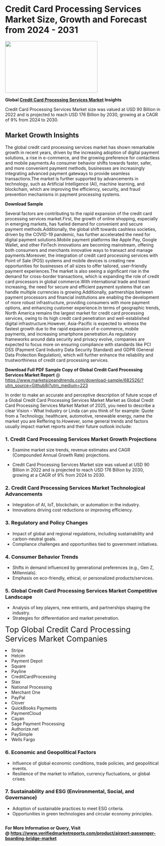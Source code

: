 <H1>Credit Card Processing Services Market Size, Growth and Forecast from 2024 - 2031</H1><img class="aligncenter size-medium wp-image-584254" src="https://thirdeyenews.in/wp-content/uploads/2024/09/Global-Market-Research-300x168.jpeg" alt="" width="300" height="168" /><p><strong>Global&nbsp;<a href="https://www.marketsizeandtrends.com/download-sample/682526/?utm_source=Github8j?utm_medium=223">Credit Card Processing Services Market</a> Insights</strong></p><p>Credit Card Processing Services Market size was valued at USD 90 Billion in 2022 and is projected to reach USD 176 Billion by 2030, growing at a CAGR of 9% from 2024 to 2030.</p><p><h2>Market Growth Insights</h2> <p>The global credit card processing services market has shown remarkable growth in recent years, driven by the increasing adoption of digital payment solutions, a rise in e-commerce, and the growing preference for contactless and mobile payments.As consumer behavior shifts towards faster, safer, and more convenient payment methods, businesses are increasingly integrating advanced payment gateways to provide seamless transactions.The market is further supported by advancements in technology, such as Artificial Intelligence (AI), machine learning, and blockchain, which are improving the efficiency, security, and fraud prevention mechanisms in payment processing systems.</p> <p><strong>Download Sample</strong></p> <p>Several factors are contributing to the rapid expansion of the credit card processing services market.First, the growth of online shopping, especially in emerging markets, has fueled demand for convenient and secure payment methods.Additionally, the global shift towards cashless societies, driven by the COVID-19 pandemic, has further accelerated the need for digital payment solutions.Mobile payment platforms like Apple Pay, Google Wallet, and other FinTech innovations are becoming mainstream, offering both consumers and merchants innovative ways to transact and manage payments.Moreover, the integration of credit card processing services with Point of Sale (POS) systems and mobile devices is creating new opportunities for businesses of all sizes to offer tailored, user-friendly payment experiences.The market is also seeing a significant rise in the demand for cross-border transactions, which is expanding the role of credit card processors in global commerce.With international trade and travel increasing, the need for secure and efficient payment systems that can handle multiple currencies is growing.Additionally, partnerships between payment processors and financial institutions are enabling the development of more robust infrastructure, providing consumers with more payment options, and enhancing customer experience.In terms of geographic trends, North America remains the largest market for credit card processing services, owing to its high credit card penetration and well-established digital infrastructure.However, Asia-Pacific is expected to witness the fastest growth due to the rapid expansion of e-commerce, mobile payments, and increasing smartphone penetration.As regulatory frameworks around data security and privacy evolve, companies are expected to focus more on ensuring compliance with standards like PCI DSS (Payment Card Industry Data Security Standard) and GDPR (General Data Protection Regulation), which will further enhance the reliability and trustworthiness of credit card processing services.<p><span class=""><strong>Download Full PDF Sample Copy of Global Credit Card Processing Services Market Report</strong> @ <a href="https://www.marketsizeandtrends.com/download-sample/682526/?utm_source=Github8j?utm_medium=223" target="_blank">https://www.marketsizeandtrends.com/download-sample/682526/?utm_source=Github8j?utm_medium=223</a></span></p><p>In order to make an accurate and perceptive description of future scope of a Global&nbsp;Credit Card Processing Services Market Market as Global&nbsp;Credit Card Processing Services Market Market of 2025, you need to describe a clear Vision &ndash; What Industry or Linda can you think of for example: Quote from a Technology, healthcare, automotive, renewable energy, name the market you are Reffering to.However, some general trends and factors usually impact market reports and their future outlook include:</p><h3>1.&nbsp;<strong>Credit Card Processing Services Market Growth Projections</strong></h3><ul><li>Examine market size trends, revenue estimates and CAGR (Compounded Annual Growth Rate) projections.</li><li><p>Credit Card Processing Services Market size was valued at USD 90 Billion in 2022 and is projected to reach USD 176 Billion by 2030, growing at a CAGR of 9% from 2024 to 2030.</p></li></ul><h3>2.&nbsp;<strong>Credit Card Processing Services Market Technological Advancements</strong></h3><ul><li>Integration of AI, IoT, blockchain, or automation in the industry.</li><li>Innovations driving cost reductions or improving efficiency.</li></ul><h3>3.&nbsp;<strong>Regulatory and Policy Changes</strong></h3><ul><li>Impact of global and regional regulations, including sustainability and carbon-neutral goals.</li><li>Compliance challenges and opportunities tied to government initiatives.</li></ul><h3>4.&nbsp;<strong>Consumer Behavior Trends</strong></h3><ul><li>Shifts in demand influenced by generational preferences (e.g., Gen Z, Millennials).</li><li>Emphasis on eco-friendly, ethical, or personalized products/services.</li></ul><h3>5.&nbsp;<strong>Global Credit Card Processing Services Market Competitive Landscape</strong></h3><ul><li>Analysis of key players, new entrants, and partnerships shaping the industry.</li><li>Strategies for differentiation and market penetration.</li></ul><p data-pm-slice="1 1 []"><span style="color: inherit; font-family: inherit; font-size: 25px;">Top Global Credit Card Processing Services Market Companies</span></p><div class="" data-test-id=""><p><li>Stripe</li><li> Helcim</li><li> Payment Depot</li><li> Square</li><li> Payline</li><li> CreditCardProcessing</li><li> Stax</li><li> National Processing</li><li> Merchant One</li><li> PayPal</li><li> Clover</li><li> QuickBooks Payments</li><li> PaymentCloud</li><li> Cayan</li><li> Sage Payment Processing</li><li> Authorize.net</li><li> PaySimple</li><li> Wells Fargo</li></p></div><h3>6.&nbsp;<strong>Economic and Geopolitical Factors</strong></h3><ul><li>Influence of global economic conditions, trade policies, and geopolitical events.</li><li>Resilience of the market to inflation, currency fluctuations, or global crises.</li></ul><h3>7.&nbsp;<strong>Sustainability and ESG (Environmental, Social, and Governance)</strong></h3><ul><li>Adoption of sustainable practices to meet ESG criteria.</li><li>Opportunities in green technologies and circular economy principles.</li></ul><h2><strong style="font-size: 14px;">For More Information or Query, Visit @&nbsp;</strong><a style="background-color: #ffffff; font-size: 14px;" href="https://www.marketsizeandtrends.com/report/credit-card-processing-services-market/" target="_blank">https://www.verifiedmarketreports.com/product/airport-passenger-boarding-bridge-market</a></h2>